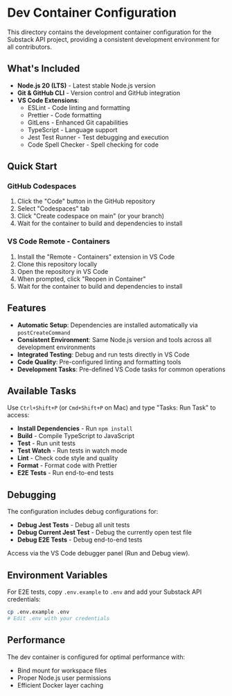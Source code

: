 # Dev Container Configuration

This directory contains the development container configuration for the Substack API project, providing a consistent development environment for all contributors.

## What's Included

- **Node.js 20 (LTS)** - Latest stable Node.js version
- **Git & GitHub CLI** - Version control and GitHub integration
- **VS Code Extensions**:
  - ESLint - Code linting and formatting
  - Prettier - Code formatting
  - GitLens - Enhanced Git capabilities
  - TypeScript - Language support
  - Jest Test Runner - Test debugging and execution
  - Code Spell Checker - Spell checking for code

## Quick Start

### GitHub Codespaces
1. Click the "Code" button in the GitHub repository
2. Select "Codespaces" tab
3. Click "Create codespace on main" (or your branch)
4. Wait for the container to build and dependencies to install

### VS Code Remote - Containers
1. Install the "Remote - Containers" extension in VS Code
2. Clone this repository locally
3. Open the repository in VS Code
4. When prompted, click "Reopen in Container"
5. Wait for the container to build and dependencies to install

## Features

- **Automatic Setup**: Dependencies are installed automatically via `postCreateCommand`
- **Consistent Environment**: Same Node.js version and tools across all development environments
- **Integrated Testing**: Debug and run tests directly in VS Code
- **Code Quality**: Pre-configured linting and formatting tools
- **Development Tasks**: Pre-defined VS Code tasks for common operations

## Available Tasks

Use `Ctrl+Shift+P` (or `Cmd+Shift+P` on Mac) and type "Tasks: Run Task" to access:

- **Install Dependencies** - Run `npm install`
- **Build** - Compile TypeScript to JavaScript
- **Test** - Run unit tests
- **Test Watch** - Run tests in watch mode
- **Lint** - Check code style and quality
- **Format** - Format code with Prettier
- **E2E Tests** - Run end-to-end tests

## Debugging

The configuration includes debug configurations for:

- **Debug Jest Tests** - Debug all unit tests
- **Debug Current Jest Test** - Debug the currently open test file
- **Debug E2E Tests** - Debug end-to-end tests

Access via the VS Code debugger panel (Run and Debug view).

## Environment Variables

For E2E tests, copy `.env.example` to `.env` and add your Substack API credentials:

```bash
cp .env.example .env
# Edit .env with your credentials
```

## Performance

The dev container is configured for optimal performance with:
- Bind mount for workspace files
- Proper Node.js user permissions
- Efficient Docker layer caching